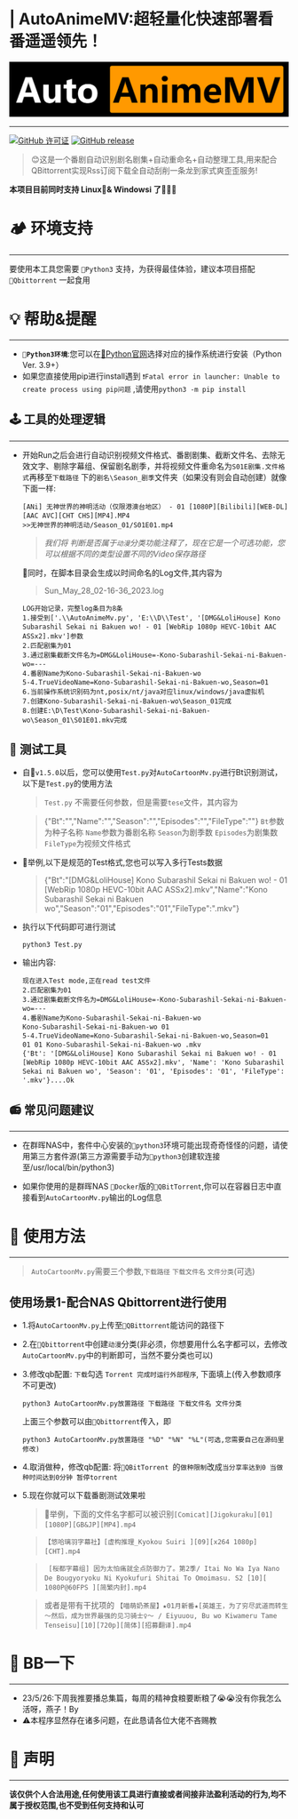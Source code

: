# | AutoAnimeMV:超轻量化快速部署看番遥遥领先！
<p align="center">
  <a href="https://github.com/Abcuders/AutoAnimeMV">
    <img src="https://github.com/Abcuders/AutoAnimeMV/blob/main/Image/logo.png">
  </a>
<p>

***
[![ GitHub 许可证](https://img.shields.io/github/license/Abcuders/AutoAnimeMv)](https://github.com/Abcuders/AutoCartoonMv/LICENSE) [![GitHub release](https://img.shields.io/github/v/release/Abcuders/AutoAnimeMv)](https://github.com/Abcuders/AutoAnimeMv/releases/)

> 😊这是一个番剧自动识别剧名剧集+自动重命名+自动整理工具,用来配合QBittorrent实现Rss订阅下载全自动刮削一条龙到家式爽歪歪服务!
 
 **本项目目前同时支持 Linux🐧& Windowsℹ️ 了👏👏👏**

# 🏕️ 环境支持
***
要使用本工具您需要 `🐍Python3` 支持，为获得最佳体验，建议本项目搭配 `🔵Qbittorrent` 一起食用

# 💡 帮助&提醒
 ***
 * **`🐍Python3环境`**:您可以在[🐍Python官网](https://www.python.org/downloads)选择对应的操作系统进行安装（Python Ver. 3.9+）
 * 如果您直接使用pip进行install遇到 `❗Fatal error in launcher: Unable to create process using pip问题` ,请使用`python3 -m pip install`

## 🕹️ 工具的处理逻辑
***
  * 开始Run之后会进行自动识别视频文件格式、番剧剧集、截断文件名、去除无效文字、剔除字幕组、保留剧名剧季，并将视频文件重命名为`S01E剧集.文件格式`再移至`下载路径` 下的`剧名\Season_剧季`文件夹（如果没有则会自动创建）就像下面一样:
    ```
    [ANi] 无神世界的神明活动（仅限港澳台地区） - 01 [1080P][Bilibili][WEB-DL]  [AAC AVC][CHT CHS][MP4].MP4
    >>无神世界的神明活动/Season_01/S01E01.mp4
    ```
    > *我们将 判断是否属于`动漫`分类功能注释了，现在它是一个可选功能，您可以根据不同的类型设置不同的Video保存路径*

     🍟同时，在脚本目录会生成以时间命名的Log文件,其内容为
     
     > Sun_May_28_02-16-36_2023.log

     ```
    LOG开始记录，完整log条目为8条
    1.接受到['.\\AutoAnimeMv.py', 'E:\\D\\Test', '[DMG&LoliHouse] Kono Subarashil Sekai ni Bakuen wo! - 01 [WebRip 1080p HEVC-10bit AAC ASSx2].mkv']参数
    2.匹配剧集为01
    3.通过剧集截断文件名为=DMG&LoliHouse=-Kono-Subarashil-Sekai-ni-Bakuen-wo=---
    4.番剧Name为Kono-Subarashil-Sekai-ni-Bakuen-wo
    5-4.TrueVideoName=Kono-Subarashil-Sekai-ni-Bakuen-wo,Season=01
    6.当前操作系统识别码为nt,posix/nt/java对应linux/windows/java虚拟机
    7.创建Kono-Subarashil-Sekai-ni-Bakuen-wo\Season_01完成
    8.创建E:\D\Test\Kono-Subarashil-Sekai-ni-Bakuen-wo\Season_01\S01E01.mkv完成 
    ```
## 🧰 测试工具 
* 自🍞`v1.5.0`以后，您可以使用`Test.py`对`AutoCartoonMv.py`进行Bt识别测试，以下是`Test.py`的使用方法
  > `Test.py` 不需要任何参数，但是需要`tese`文件，其内容为

  > {"Bt":"","Name":"","Season":"","Episodes":"","FileType":""}
  > `Bt`参数为种子名称 `Name`参数为番剧名称 `Season`为剧季数 `Episodes`为剧集数 `FileType`为视频文件格式

* 🍚举例,以下是规范的Test格式,您也可以写入多行Tests数据
  > {"Bt":"[DMG&LoliHouse] Kono Subarashil Sekai ni Bakuen wo! - 01 [WebRip 1080p HEVC-10bit AAC ASSx2].mkv","Name":"Kono Subarashil Sekai ni Bakuen wo","Season":"01","Episodes":"01","FileType":".mkv"}

* 执行以下代码即可进行测试
  ```
  python3 Test.py 
  ```
* 输出内容:
    ```
  现在进入Test mode,正在read test文件
  2.匹配剧集为01
  3.通过剧集截断文件名为=DMG&LoliHouse=-Kono-Subarashil-Sekai-ni-Bakuen-wo=---
  4.番剧Name为Kono-Subarashil-Sekai-ni-Bakuen-wo
  Kono-Subarashil-Sekai-ni-Bakuen-wo 01
  5-4.TrueVideoName=Kono-Subarashil-Sekai-ni-Bakuen-wo,Season=01
  01 01 Kono-Subarashil-Sekai-ni-Bakuen-wo .mkv
  {'Bt': '[DMG&LoliHouse] Kono Subarashil Sekai ni Bakuen wo! - 01 [WebRip 1080p HEVC-10bit AAC ASSx2].mkv', 'Name': 'Kono Subarashil Sekai ni Bakuen wo', 'Season': '01', 'Episodes': '01', 'FileType': '.mkv'}....Ok
    ```
## 📻 常见问题建议
***
* 在群晖NAS中，套件中心安装的`🐍python3`环境可能出现奇奇怪怪的问题，请使用第三方套件源(第三方源需要手动为`🐍python3`创建软连接至/usr/local/bin/python3)

* 如果你使用的是群晖NAS `🐳Docker`版的`🔵QBitTorrent`,你可以在容器日志中直接看到`AutoCartoonMv.py`输出的Log信息
  
# 📝 使用方法 
***
 > `AutoCartoonMv.py`需要三个参数,`下载路径` `下载文件名` `文件分类`(可选) 
## 使用场景1-配合NAS Qbittorrent进行使用
  * 1.将`AutoCartoonMv.py`上传至`🔵QBittorrent`能访问的路径下
  
  * 2.在`🔵Qbittorrent`中创建`动漫`分类(非必须，你想要用什么名字都可以，去修改`AutoCartoonMv.py`中的判断即可，当然不要分类也可以)

  * 3.修改qb配置: `下载`勾选 `Torrent 完成时运行外部程序`, 下面填上(传入参数顺序不可更改)
  
    ```
    python3 AutoCartoonMv.py放置路径 下载路径 下载文件名 文件分类
    ```
    上面三个参数可以由`🔵Qbittorrent`传入，即
    ```
    python3 AutoCartoonMv.py放置路径 "%D" "%N" "%L"(可选,您需要自己在源码里修改)
    ```
  * 4.取消做种，修改qb配置: 将`🔵QBitTorrent `的`做种限制`改成`当分享率达到0 当做种时间达到0分钟 暂停torrent`

  * 5.现在你就可以下载番剧测试效果啦
    > 🚩举例，下面的文件名字都可以被识别`[Comicat][Jigokuraku][01][1080P][GB&JP][MP4].mp4` 
  
    >`【悠哈璃羽字幕社】[虚构推理_Kyokou Suiri ][09][x264 1080p][CHT].mp4`
  
    >` [桜都字幕组] 因为太怕痛就全点防御力了。第2季/ Itai No Wa Iya Nano De Bougyoryoku Ni Kyokufuri Shitai To Omoimasu. S2 [10][ 1080P@60FPS ][简繁内封].mp4`
  
    > 或者是带有干扰项的 `【喵萌奶茶屋】★01月新番★[英雄王，为了穷尽武道而转生～然后，成为世界最强的见习骑士♀～ / Eiyuuou, Bu wo Kiwameru Tame Tenseisu][10][720p][简体][招募翻译].mp4`

  # 🧉 BB一下
***
* 23/5/26:下周我推要播总集篇，每周的精神食粮要断粮了😭😭没有你我怎么活呀，燕子！By
* ⚠️本程序显然存在诸多问题，在此恳请各位大佬不吝赐教


# 🧾 声明
***
**该仅供个人合法用途,任何使用该工具进行直接或者间接非法盈利活动的行为,均不属于授权范围,也不受到任何支持和认可**
